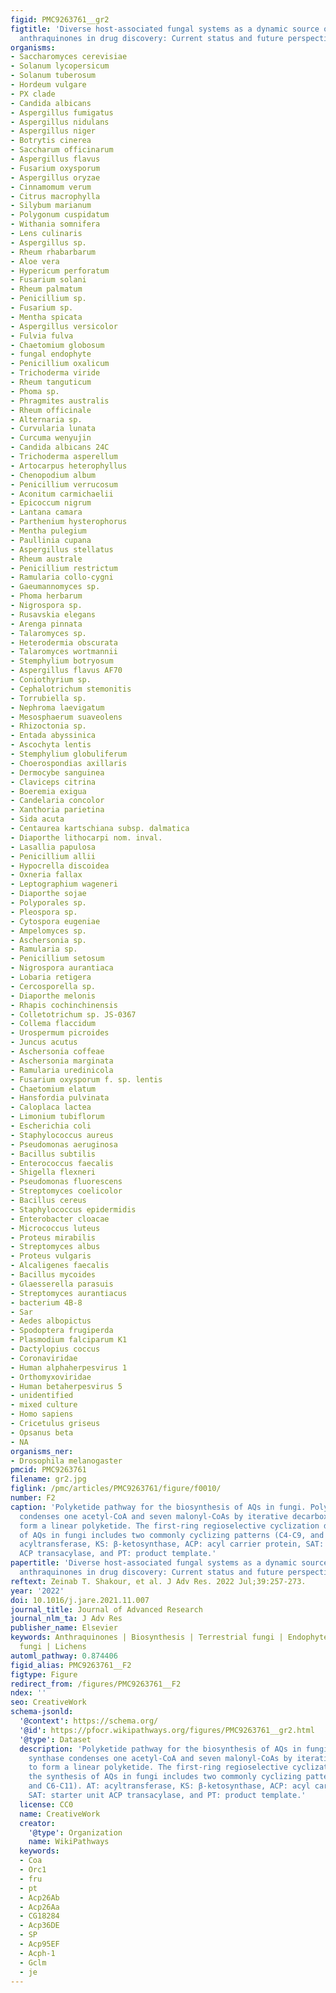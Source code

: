 ```yaml
---
figid: PMC9263761__gr2
figtitle: 'Diverse host-associated fungal systems as a dynamic source of novel bioactive
  anthraquinones in drug discovery: Current status and future perspectives'
organisms:
- Saccharomyces cerevisiae
- Solanum lycopersicum
- Solanum tuberosum
- Hordeum vulgare
- PX clade
- Candida albicans
- Aspergillus fumigatus
- Aspergillus nidulans
- Aspergillus niger
- Botrytis cinerea
- Saccharum officinarum
- Aspergillus flavus
- Fusarium oxysporum
- Aspergillus oryzae
- Cinnamomum verum
- Citrus macrophylla
- Silybum marianum
- Polygonum cuspidatum
- Withania somnifera
- Lens culinaris
- Aspergillus sp.
- Rheum rhabarbarum
- Aloe vera
- Hypericum perforatum
- Fusarium solani
- Rheum palmatum
- Penicillium sp.
- Fusarium sp.
- Mentha spicata
- Aspergillus versicolor
- Fulvia fulva
- Chaetomium globosum
- fungal endophyte
- Penicillium oxalicum
- Trichoderma viride
- Rheum tanguticum
- Phoma sp.
- Phragmites australis
- Rheum officinale
- Alternaria sp.
- Curvularia lunata
- Curcuma wenyujin
- Candida albicans 24C
- Trichoderma asperellum
- Artocarpus heterophyllus
- Chenopodium album
- Penicillium verrucosum
- Aconitum carmichaelii
- Epicoccum nigrum
- Lantana camara
- Parthenium hysterophorus
- Mentha pulegium
- Paullinia cupana
- Aspergillus stellatus
- Rheum australe
- Penicillium restrictum
- Ramularia collo-cygni
- Gaeumannomyces sp.
- Phoma herbarum
- Nigrospora sp.
- Rusavskia elegans
- Arenga pinnata
- Talaromyces sp.
- Heterodermia obscurata
- Talaromyces wortmannii
- Stemphylium botryosum
- Aspergillus flavus AF70
- Coniothyrium sp.
- Cephalotrichum stemonitis
- Torrubiella sp.
- Nephroma laevigatum
- Mesosphaerum suaveolens
- Rhizoctonia sp.
- Entada abyssinica
- Ascochyta lentis
- Stemphylium globuliferum
- Choerospondias axillaris
- Dermocybe sanguinea
- Claviceps citrina
- Boeremia exigua
- Candelaria concolor
- Xanthoria parietina
- Sida acuta
- Centaurea kartschiana subsp. dalmatica
- Diaporthe lithocarpi nom. inval.
- Lasallia papulosa
- Penicillium allii
- Hypocrella discoidea
- Oxneria fallax
- Leptographium wageneri
- Diaporthe sojae
- Polyporales sp.
- Pleospora sp.
- Cytospora eugeniae
- Ampelomyces sp.
- Aschersonia sp.
- Ramularia sp.
- Penicillium setosum
- Nigrospora aurantiaca
- Lobaria retigera
- Cercosporella sp.
- Diaporthe melonis
- Rhapis cochinchinensis
- Colletotrichum sp. JS-0367
- Collema flaccidum
- Urospermum picroides
- Juncus acutus
- Aschersonia coffeae
- Aschersonia marginata
- Ramularia uredinicola
- Fusarium oxysporum f. sp. lentis
- Chaetomium elatum
- Hansfordia pulvinata
- Caloplaca lactea
- Limonium tubiflorum
- Escherichia coli
- Staphylococcus aureus
- Pseudomonas aeruginosa
- Bacillus subtilis
- Enterococcus faecalis
- Shigella flexneri
- Pseudomonas fluorescens
- Streptomyces coelicolor
- Bacillus cereus
- Staphylococcus epidermidis
- Enterobacter cloacae
- Micrococcus luteus
- Proteus mirabilis
- Streptomyces albus
- Proteus vulgaris
- Alcaligenes faecalis
- Bacillus mycoides
- Glaesserella parasuis
- Streptomyces aurantiacus
- bacterium 4B-8
- Sar
- Aedes albopictus
- Spodoptera frugiperda
- Plasmodium falciparum K1
- Dactylopius coccus
- Coronaviridae
- Human alphaherpesvirus 1
- Orthomyxoviridae
- Human betaherpesvirus 5
- unidentified
- mixed culture
- Homo sapiens
- Cricetulus griseus
- Opsanus beta
- NA
organisms_ner:
- Drosophila melanogaster
pmcid: PMC9263761
filename: gr2.jpg
figlink: /pmc/articles/PMC9263761/figure/f0010/
number: F2
caption: 'Polyketide pathway for the biosynthesis of AQs in fungi. Polyketide synthase
  condenses one acetyl-CoA and seven malonyl-CoAs by iterative decarboxylation to
  form a linear polyketide. The first-ring regioselective cyclization during the synthesis
  of AQs in fungi includes two commonly cyclizing patterns (C4-C9, and C6-C11). AT:
  acyltransferase, KS: β-ketosynthase, ACP: acyl carrier protein, SAT: starter unit
  ACP transacylase, and PT: product template.'
papertitle: 'Diverse host-associated fungal systems as a dynamic source of novel bioactive
  anthraquinones in drug discovery: Current status and future perspectives.'
reftext: Zeinab T. Shakour, et al. J Adv Res. 2022 Jul;39:257-273.
year: '2022'
doi: 10.1016/j.jare.2021.11.007
journal_title: Journal of Advanced Research
journal_nlm_ta: J Adv Res
publisher_name: Elsevier
keywords: Anthraquinones | Biosynthesis | Terrestrial fungi | Endophytes | Pathogenic
  fungi | Lichens
automl_pathway: 0.874406
figid_alias: PMC9263761__F2
figtype: Figure
redirect_from: /figures/PMC9263761__F2
ndex: ''
seo: CreativeWork
schema-jsonld:
  '@context': https://schema.org/
  '@id': https://pfocr.wikipathways.org/figures/PMC9263761__gr2.html
  '@type': Dataset
  description: 'Polyketide pathway for the biosynthesis of AQs in fungi. Polyketide
    synthase condenses one acetyl-CoA and seven malonyl-CoAs by iterative decarboxylation
    to form a linear polyketide. The first-ring regioselective cyclization during
    the synthesis of AQs in fungi includes two commonly cyclizing patterns (C4-C9,
    and C6-C11). AT: acyltransferase, KS: β-ketosynthase, ACP: acyl carrier protein,
    SAT: starter unit ACP transacylase, and PT: product template.'
  license: CC0
  name: CreativeWork
  creator:
    '@type': Organization
    name: WikiPathways
  keywords:
  - Coa
  - Orc1
  - fru
  - pt
  - Acp26Ab
  - Acp26Aa
  - CG18284
  - Acp36DE
  - SP
  - Acp95EF
  - Acph-1
  - Gclm
  - je
---
```

